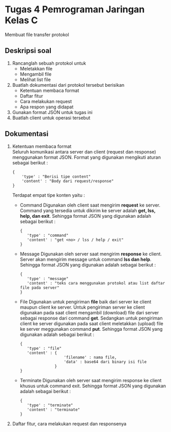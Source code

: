 # Tugas 4 Pemrograman Jaringan Kelas C
Membuat file transfer protokol
## Deskripsi soal
1. Rancanglah sebuah protokol untuk
   - Meletakkan file
   - Mengambil file
   - Melihat list file
2. Buatlah dokumentasi dari protokol tersebut berisikan
   - Ketentuan membaca format
   - Daftar fitur
   - Cara melakukan request
   - Apa respon yang didapat
3. Gunakan format JSON untuk tugas ini
4. Buatlah client untuk operasi tersebut
## Dokumentasi
1. Ketentuan membaca format<br>
Seluruh komunikasi antara server dan client (request dan response) menggunakan format JSON. Format yang digunakan mengikuti aturan sebagai berikut :
    ```
    {
        'type' : "Berisi tipe content"
        'content' : "Body dari request/response"
    }
    ```
    Terdapat empat tipe konten yaitu :
    - Command
      Digunakan oleh client saat mengirim **request** ke server. Command yang tersedia untuk dikirim ke server adalah **get, lss, help, dan exit**. Sehingga format JSON yang digunakan adalah sebagai berikut :
       ```
      {
          'type' : "command"
          'content' : "get <no> / lss / help / exit"
      }
      ```
    - Message
      Digunakan oleh server saat mengirim **response** ke client. Server akan mengirim message untuk command **lss dan help**. Sehingga format JSON yang digunakan adalah sebagai berikut :
       ```
      {
          'type' : "message"
          'content' : "teks cara menggunakan protokol atau list daftar file pada server"
      }
      ```
    - File
      Digunakan untuk pengiriman **file** baik dari server ke client maupun client ke server. Untuk pengiriman server ke client digunakan pada saat client mengambil (download) file dari server sebagai response dari command **get**. Sedangkan untuk pengiriman client ke server digunakan pada saat client meletakkan (upload) file ke server meggunakan command **put**. Sehingga format JSON yang digunakan adalah sebagai berikut :
       ```
      {
          'type' : "file"
          'content' : {
                          'filename' : nama file,
                          'data' : base64 dari binary isi file
                      }
      }
      ```
    - Terminate
      Digunakan oleh server saat mengirim response ke client khusus untuk command exit. Sehingga format JSON yang digunakan adalah sebagai berikut :
       ```
      {
          'type' : "terminate"
          'content' : "terminate"
      }
      ```

2. Daftar fitur, cara melakukan request dan responsenya
